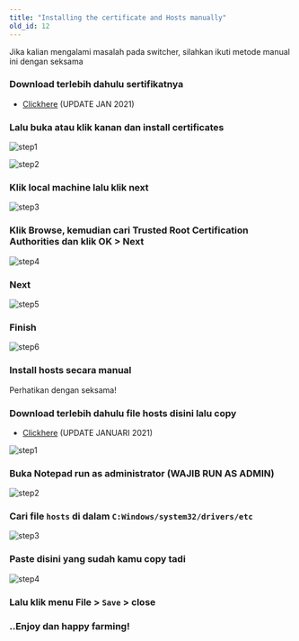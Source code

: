```yaml
---
title: "Installing the certificate and Hosts manually"
old_id: 12
---
```

Jika kalian mengalami masalah pada switcher, silahkan ikuti metode manual ini dengan seksama

### Download terlebih dahulu sertifikatnya

- [Clickhere](https://cdn.datenshi.pw/dt.cer) (UPDATE JAN 2021)

### Lalu buka atau klik kanan dan install certificates

![step1](https://cdn.discordapp.com/attachments/698957154115125381/699480445208756224/unknown.png)

![step2](https://cdn.discordapp.com/attachments/698957154115125381/699480570375307344/unknown.png)

### Klik local machine lalu klik next

![step3](https://cdn.discordapp.com/attachments/698957154115125381/699480736486391928/unknown.png)

### Klik Browse, kemudian cari **Trusted Root Certification Authorities** dan klik OK > Next

![step4](https://cdn.discordapp.com/attachments/698957154115125381/699480847769927720/unknown.png)

### Next

![step5](https://cdn.discordapp.com/attachments/698957154115125381/699480879063629886/unknown.png)

### Finish

![step6](https://cdn.discordapp.com/attachments/698957154115125381/699480924848652308/unknown.png)


### Install hosts secara manual

Perhatikan dengan seksama!

### Download terlebih dahulu file hosts disini lalu copy
- [Clickhere](https://old.datenshi.pw/hosts.txt) (UPDATE JANUARI 2021)

![step1](https://cdn.discordapp.com/attachments/701452257102921738/800709100316917760/unknown.png)

### Buka Notepad run as administrator (WAJIB RUN AS ADMIN)

![step2](https://cdn.discordapp.com/attachments/700239763919339601/704337857338147381/unknown.png)

### Cari file `hosts` di dalam `C:Windows/system32/drivers/etc`

![step3](https://cdn.discordapp.com/attachments/700239763919339601/704337981514973274/unknown.png)

### Paste disini yang sudah kamu copy tadi

![step4](https://cdn.discordapp.com/attachments/701452257102921738/800709250539585586/unknown.png)

### Lalu klik menu File > `Save` > close

### ..Enjoy dan happy farming!
